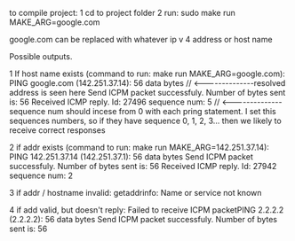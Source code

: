 to compile project:
1 cd to project folder
2 run: sudo make run MAKE_ARG=google.com

google.com can be replaced with whatever ip v 4 address or host name

Possible outputs.

1 If host name exists (command to run: make run MAKE_ARG=google.com):
PING google.com (142.251.37.14): 56 data bytes // <--------------resolved address is seen here
Send ICPM packet successfuly. Number of bytes sent is: 56
Received ICMP reply. Id: 27496 sequence num: 5 // <--------------sequence num should incese from 0 with each pring statement. I set this sequences numbers, so if they have sequence 0, 1, 2, 3... then we likely to receive correct responses

2 if addr exists (command to run: make run MAKE_ARG=142.251.37.14):
PING 142.251.37.14 (142.251.37.1): 56 data bytes
Send ICPM packet successfuly. Number of bytes sent is: 56
Received ICMP reply. Id: 27942 sequence num: 2

3 if addr / hostname invalid:
getaddrinfo: Name or service not known

4 if add valid, but doesn't reply:
Failed to receive ICPM packetPING 2.2.2.2 (2.2.2.2): 56 data bytes
Send ICPM packet successfuly. Number of bytes sent is: 56
